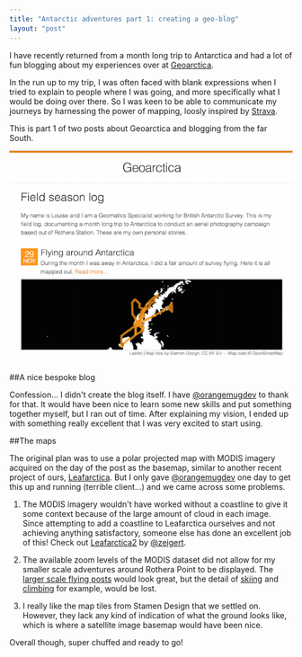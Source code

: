 ```yaml
---
title: "Antarctic adventures part 1: creating a geo-blog"
layout: "post"
---
```


I have recently returned from a month long trip to Antarctica and had a lot of fun blogging about my experiences over at [Geoarctica](http://lo-ise.github.io/geoarctica).


In the run up to my trip, I was often faced with blank expressions when I tried to explain to people where I was going, and more specifically what I would be doing over there. So I was keen to be able to communicate my journeys by harnessing the power of mapping, loosly inspired by [Strava](http://www.strava.com). 

This is part 1 of two posts about Geoarctica and blogging from the far South.

![Geoarctica](assets/posts/geoarctica.png)


##A nice bespoke blog

Confession... I didn't create the blog itself. I have [@orangemugdev](https://twitter.com/orangemugdev) to thank for that. It would have been nice to learn some new skills and put something together myself, but I ran out of time. After explaining my vision, I ended up with something really excellent that I was very excited to start using.

##The maps

The original plan was to use a polar projected map with MODIS imagery acquired on the day of the post as the basemap, similar to another recent project of ours, [Leafarctica](http://lo-ise.github.io/leafarctica). But I only gave [@orangemugdev](https://twitter.com/orangemugdev) one day to get this up and running (terrible client...) and we came across some problems.

1. The MODIS imagery wouldn't have worked without a coastline to give it some context because of the large amount of cloud in each image. Since attempting to add a coastline to Leafarctica ourselves and not achieving anything satisfactory, someone else has done an excellent job of this! Check out [Leafarctica2](http://ajzeigert.github.io/leafarctica) by [@zeigert](https://twitter.com/zeigert).

2. The available zoom levels of the MODIS dataset did not allow for my smaller scale adventures around Rothera Point to be displayed. The [larger scale flying posts](http://lo-ise.github.io/geoarctica//2015/11/29/flying-around-antarctica.html) would look great, but the detail of [skiing](http://lo-ise.github.io/geoarctica//2015/10/24/saturday-afternoon-skiing.html) and [climbing](http://lo-ise.github.io/geoarctica//2015/11/15/climbing-around-reptile-ridge.html) for example, would be lost.

3. I really like the map tiles from Stamen Design that we settled on. However, they lack any kind of indication of what the ground looks like, which is where a satellite image basemap would have been nice.

Overall though, super chuffed and ready to go!
